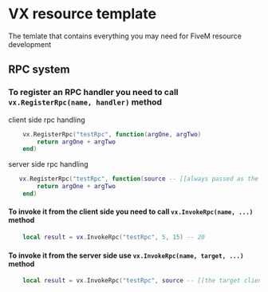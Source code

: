 
# VX resource template

The temlate that contains everything you may need for FiveM resource development 


## RPC system

### To register an RPC handler you need to call `vx.RegisterRpc(name, handler)` method

client side rpc handling
```lua
    vx.RegisterRpc("testRpc", function(argOne, argTwo)
        return argOne + argTwo 
    end)
```

server side rpc handling
```lua
   vx.RegisterRpc("testRpc", function(source -- [[always passed as the first argument]], argOne, argTwo)
        return argOne + argTwo 
    end)
```

#### To invoke it from the client side you need to call `vx.InvokeRpc(name, ...)` method
```lua
    local result = vx.InvokeRpc("testRpc", 5, 15) -- 20
```
#### To invoke it from the server side use `vx.InvokeRpc(name, target, ...)` method
```lua
    local result = vx.InvokeRpc("testRpc", source -- [[the target client that has to execute the rpc handler]], 5, 15) -- 20
```



